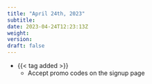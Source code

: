 ```yaml
---
title: "April 24th, 2023"
subtitle:
date: 2023-04-24T12:23:13Z
weight:
version:
draft: false
---
```


- {{< tag added >}}
    - Accept promo codes on the signup page
